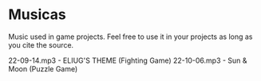 # Musicas
Music used in game projects.
Feel free to use it in your projects as long as you cite the source.

22-09-14.mp3 - ELIUG'S THEME (Fighting Game)
22-10-06.mp3 - Sun & Moon (Puzzle Game)
